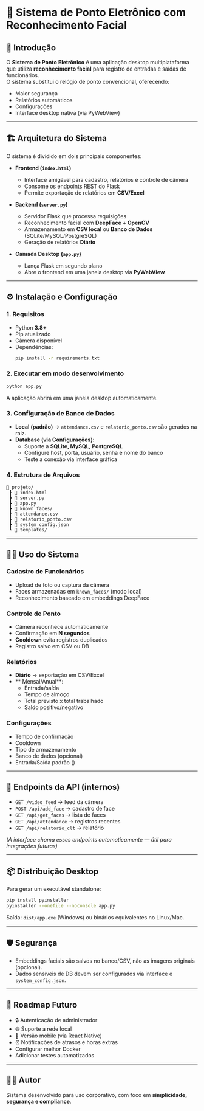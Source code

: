# 📖 Sistema de Ponto Eletrônico com Reconhecimento Facial

## 📝 Introdução
O **Sistema de Ponto Eletrônico** é uma aplicação desktop multiplataforma que utiliza **reconhecimento facial** para registro de entradas e saídas de funcionários.  
O sistema substitui o relógio de ponto convencional, oferecendo:
- Maior segurança
- Relatórios automáticos
- Configurações 
- Interface desktop nativa (via PyWebView)

---

## 🏗️ Arquitetura do Sistema
O sistema é dividido em dois principais componentes:

- **Frontend (`index.html`)**
  - Interface amigável para cadastro, relatórios e controle de câmera
  - Consome os endpoints REST do Flask
  - Permite exportação de relatórios em **CSV/Excel**

- **Backend (`server.py`)**
  - Servidor Flask que processa requisições
  - Reconhecimento facial com **DeepFace + OpenCV**
  - Armazenamento em **CSV local** ou **Banco de Dados** (SQLite/MySQL/PostgreSQL)
  - Geração de relatórios **Diário**

- **Camada Desktop (`app.py`)**
  - Lança Flask em segundo plano
  - Abre o frontend em uma janela desktop via **PyWebView**

---

## ⚙️ Instalação e Configuração

### 1. Requisitos
- Python **3.8+**
- Pip atualizado
- Câmera disponível
- Dependências:
  ```bash
  pip install -r requirements.txt
  ```

### 2. Executar em modo desenvolvimento
```bash
python app.py
```
A aplicação abrirá em uma janela desktop automaticamente.

### 3. Configuração de Banco de Dados
- **Local (padrão)** → `attendance.csv` e `relatorio_ponto.csv` são gerados na raiz.  
- **Database (via Configurações)**:
  - Suporte a **SQLite, MySQL, PostgreSQL**
  - Configure host, porta, usuário, senha e nome do banco
  - Teste a conexão via interface gráfica

### 4. Estrutura de Arquivos
```
📂 projeto/
 ┣ 📜 index.html
 ┣ 📜 server.py
 ┣ 📜 app.py
 ┣ 📂 known_faces/
 ┣ 📜 attendance.csv
 ┣ 📜 relatorio_ponto.csv
 ┣ 📜 system_config.json
 ┗ 📂 templates/
```

---

## 👩‍💼 Uso do Sistema

### Cadastro de Funcionários
- Upload de foto ou captura da câmera  
- Faces armazenadas em `known_faces/` (modo local)  
- Reconhecimento baseado em embeddings DeepFace  

### Controle de Ponto
- Câmera reconhece automaticamente  
- Confirmação em **N segundos**  
- **Cooldown** evita registros duplicados  
- Registro salvo em CSV ou DB  

### Relatórios
- **Diário** → exportação em CSV/Excel  
- ** Mensal/Anual**:
  - Entrada/saída
  - Tempo de almoço
  - Total previsto x total trabalhado
  - Saldo positivo/negativo  

### Configurações
- Tempo de confirmação  
- Cooldown  
- Tipo de armazenamento  
- Banco de dados (opcional)  
- Entrada/Saída padrão ()  

---

## 🔌 Endpoints da API (internos)
- `GET /video_feed` → feed da câmera  
- `POST /api/add_face` → cadastro de face  
- `GET /api/get_faces` → lista de faces  
- `GET /api/attendance` → registros recentes  
- `GET /api/relatorio_clt` → relatório   

*(A interface chama esses endpoints automaticamente — útil para integrações futuras)*  

---

## 📦 Distribuição Desktop
Para gerar um executável standalone:
```bash
pip install pyinstaller
pyinstaller --onefile --noconsole app.py
```
Saída: `dist/app.exe` (Windows) ou binários equivalentes no Linux/Mac.  

---

## 🛡️ Segurança
- Embeddings faciais são salvos no banco/CSV, não as imagens originais (opcional).  
- Dados sensíveis de DB devem ser configurados via interface e `system_config.json`.  

---

## 📌 Roadmap Futuro
- 🔒 Autenticação de administrador  
- 🌐 Suporte a rede local  
- 📱 Versão mobile (via React Native)  
- ⏰ Notificações de atrasos e horas extras  
- Configurar melhor Docker
- Adicionar testes automatizados
---

## 👨‍💻 Autor
Sistema desenvolvido para uso corporativo, com foco em **simplicidade, segurança e compliance**.
